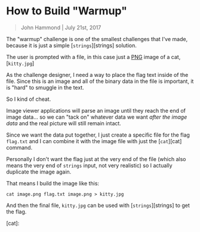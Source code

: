 How to Build "Warmup"
=============

> John Hammond | July 21st, 2017


The "warmup" challenge is one of the smallest challenges that I've made, because it is just a simple [`strings`][strings] solution.

The user is prompted with a file, in this case just a [PNG] image of a cat, [`kitty.jpg`]

As the challenge designer, I need a way to place the flag text inside of the file. Since this is an image and all of the binary data in the file is important, it is "hard" to smuggle in the text.

So I kind of cheat.

Image viewer applications will parse an image until they reach the end of image data... so we can "tack on" whatever data we want _after the image data_ and the real picture will still remain intact.  

Since we want the data put together, I just create a specific file for the flag `flag.txt` and I can combine it with the image file with just the [`cat`][cat] command.

Personally I don't want the flag just at the very end of the file (which also means the very end of `strings` input, not very realistic) so I actually duplicate the image again. 

That means I build the image like this:

```
cat image.png flag.txt image.png > kitty.jpg
```

And then the final file, `kitty.jpg` can be used with [`strings`][strings] to get the flag.


[PNG]: 
[strings]: 
[cat]: 